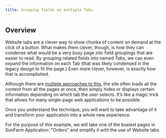 ```yaml
---
title: Grouping fields on multiple Tabs
---
```


## Overview

Website tabs are a clever way to show chunks of content on demand at the click of a button. What makes them clever, though, is how they can condense what would be a very busy page into field groupings that are easier to read. By grouping related fields into named *Tabs*, we can even expand the information on each Tab (that was likely condensed in the legacy design to fit the page.) Even more clever, however, is exactly how that is accomplished.


Although there are [multiple approaches to this](https://www.youtube.com/watch?v=mMBcHcvxuuA&list=PLNYkxOF6rcIAaV1wwI9540OC_3XoIzMjQ&index=30), the site often loads all the content from all the pages at once, then simply hides or displays certain information depending on which tab the user selects. It’s like a magic trick that allows for many single-page web applications to be possible.


Once you understand the technique, you will want to take advantage of it and transform your application into a whole new experience.

For the purpose of this example, we will take one of the busiest pages in SunFarm Application: "Orders" and simplify it with the use of Website tabs.
 
